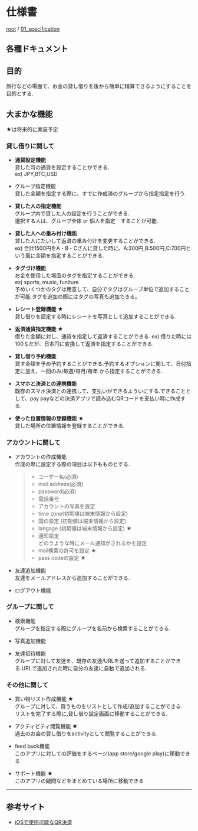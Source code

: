 # 仕様書

[root](./../../README.md) 
/ [01_specification](./README.md)

## 各種ドキュメント

## 目的
旅行などの場面で、お金の貸し借りを後から簡単に精算できるようにすることを目的とする.

## 大まかな機能
★は将来的に実装予定
### 貸し借りに関して
- **通貨設定機能**  
  貸した時の通貨を設定することができる.  
  ex) JPY,BTC,USD  
  
- グループ指定機能  
  貸した金額を指定する際に、すでに作成済のグループから指定指定を行う.
- **貸した人の指定機能**  
  グループ内で貸した人の設定を行うことができる.  
  選択する人は、グループ全体 or 個人を指定　することが可能.  
  
- **貸した人への重み付け機能**  
  貸した人にたいして返済の重み付けを変更することができる.   
  ex) 合計1500円をA・B・Cさんに貸した時に、A:300円,B:500円,C:700円という風に金額を指定することができる.   

- **タグづけ機能**  
  お金を使用した場面のタグを指定することができる.  
  ex) sports, music, funiture  
  予めいくつかのタグは用意して、自分でタグはグループ単位で追加することが可能.タグを追加の際にはタグの写真も追加できる。
  
- **レシート登録機能** ★  
  貸し借りを設定する時にレシートを写真として追加することができる.  
  
- **返済通貨指定機能** ★  
  借りた金額に対し、通貨を指定して返済することができる.
  ex) 借りた時には100＄だが、日本円に変換して返済を指定することができる.  
  
- **貸し借り予約機能**  
  貸す金額を予め予約することができる.予約するオプションに関して、日付指定に加え、一回のみ/毎週/毎月/毎年 から指定することができる.  
 
- **スマホと決済との連携機能**  
  既存のスマホ決済との連携して、支払いができるよういにする.できることとして、pay payなどの決済アプリで読み込むQRコードを支払い時に作成する.
  
- **使った位置情報の登録機能** ★  
  貸した場所の位置情報を登録することができる.
  
### アカウントに関して    

- アカウントの作成機能  
  作成の際に設定する際の項目は以下もものとする.  
  > - ユーザー名(必須)    
  > - mail address(必須)  
  > - password(必須)  
  > - 電話番号  
  > - アカウントの写真を設定  
  > - time zone(初期値は端末情報から設定)  
  > - 国の設定 (初期値は端末情報から設定)  
  > - langage (初期値は端末情報から設定) ★  
  > - 通知設定  
      どのうような時にメール通知がされるかを設定  
  > - mail検索の許可を設定  ★
  > - pass codeの設定 ★  

- 友達追加機能  
  友達をメールアドレスから追加することができる.
  
- ログアウト機能
  
### グループに関して
- 検索機能  
  グループを指定する際にグループを名前から検索することができる.  
  
- 写真追加機能  

- 友達招待機能  
  グループに対して友達を、既存の友達/URLを送って追加することができる.URLで追加された時に自分の友達に自動で追加される.  

### その他に関して  
- 買い物リスト作成機能 ★   
  グループに対して、買うものをリストとして作成/追加することができる.  
  リストを完了する際に,貸し借り設定画面に移動することができる.
  
- アクティビティ閲覧機能 ★  
  過去のお金の貸し借りをactivityとして閲覧することができる.  

- feed buck機能   
  このアプリに対しての評価をするページ(app store/google play)に移動できる   

- サポート機能 ★  
  このアプリの疑問などをまとめている場所に移動できる
  
---

## 参考サイト

* [iOSで使用可能なQR決済](https://qiita.com/koyoarai_/items/f713c7df6eeb5a93ba12)
